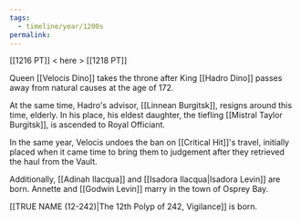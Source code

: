 ```yaml
---
tags:
  - timeline/year/1200s
permalink:
---
```

[[1216 PT]] < here > [[1218 PT]]

Queen [[Velocis Dino]] takes the throne after King [[Hadro Dino]] passes away from natural causes at the age of 172.

At the same time, Hadro's advisor, [[Linnean Burgitsk]], resigns around this time, elderly. In his place, his eldest daughter, the tiefling [[Mistral Taylor Burgitsk]], is ascended to Royal Officiant.

In the same year, Velocis undoes the ban on [[Critical Hit]]'s travel, initially placed when it came time to bring them to judgement after they retrieved the haul from the Vault.

Additionally, [[Adinah Ilacqua]] and [[Isadora Ilacqua|Isadora Levin]] are born. Annette and [[Godwin Levin]] marry in the town of Osprey Bay.

[[TRUE NAME (12-242)|The 12th Polyp of 242, Vigilance]] is born.